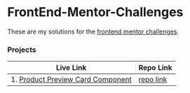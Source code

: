 # FrontEnd-Mentor-Challenges

These are my solutions for the [frontend mentor challenges](https://www.frontendmentor.io/).

### Projects

|  Live Link                                   | Repo Link                                                    |
| ------------------------------------------------------------ | ------------------------------------------------------------ |
| 1. [Product Preview Card Component](https://product-preview-card-component-0.netlify.app/) | [repo link](https://github.com/VivianLin61/FrontEnd-Mentor-Challenges/tree/main/product-preview-card-component-main) |



